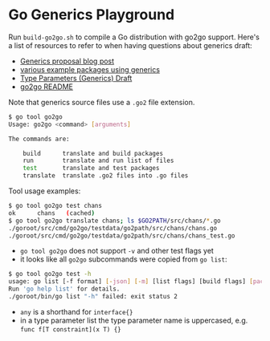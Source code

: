 # Go Generics Playground

Run `build-go2go.sh` to compile a Go distribution with go2go support.
Here's a list of resources to refer to when having questions about generics draft:

- [Generics proposal blog post][proposal-blog]
- [various example packages using generics][generics-package-examples]
- [Type Parameters (Generics) Draft][draft]
- [go2go README][go2go-readme]

Note that generics source files use a `.go2` file extension.

```sh
$ go tool go2go
Usage: go2go <command> [arguments]

The commands are:

	build      translate and build packages
	run        translate and run list of files
	test       translate and test packages
	translate  translate .go2 files into .go files
```

Tool usage examples:

```sh
$ go tool go2go test chans
ok  	chans	(cached)
$ go tool go2go translate chans; ls $GO2PATH/src/chans/*.go
./goroot/src/cmd/go2go/testdata/go2path/src/chans/chans.go
./goroot/src/cmd/go2go/testdata/go2path/src/chans/chans_test.go
```

- `go tool go2go` does not support `-v` and other test flags yet
- it looks like all `go2go` subcommands were copied from `go list`:

```sh
$ go tool go2go test -h
usage: go list [-f format] [-json] [-m] [list flags] [build flags] [packages]
Run 'go help list' for details.
./goroot/bin/go list "-h" failed: exit status 2
```

- `any` is a shorthand for `interface{}`
- in a type parameter list the type parameter name is uppercased, e.g. `func f[T constraint](x T) {}`

[draft]: https://go.googlesource.com/proposal/+/refs/heads/master/design/go2draft-type-parameters.md
[generics-package-examples]: https://go.googlesource.com/go/+/refs/heads/dev.go2go/src/cmd/go2go/testdata/go2path/src
[proposal-blog]: https://blog.golang.org/generics-proposal
[go2go-readme]: https://go.googlesource.com/go/+/refs/heads/dev.go2go/README.go2go.md
